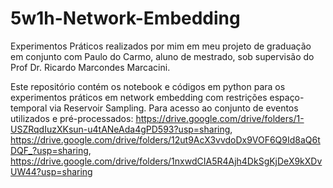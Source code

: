# 5w1h-Network-Embedding

Experimentos Práticos realizados por mim em meu projeto de graduação em conjunto com Paulo do Carmo, aluno de mestrado, sob supervisão do Prof Dr. Ricardo Marcondes Marcacini.

Este repositório contém os notebook e códigos em python para os experimentos práticos em network embedding com restrições espaço-temporal via Reservoir Sampling. 
Para acesso ao conjunto de eventos utilizados e pré-processados:
https://drive.google.com/drive/folders/1-USZRqdIuzXKsun-u4tANeAda4gPD593?usp=sharing, https://drive.google.com/drive/folders/12ut9AcX3vvdoDx9VOF6Q9Id8aQ6tDQF_?usp=sharing, https://drive.google.com/drive/folders/1nxwdCIA5R4Ajh4DkSgKjDeX9kXDvUW44?usp=sharing
